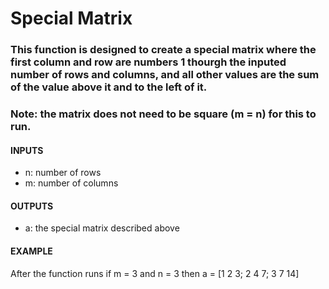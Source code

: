 # Special Matrix
### This function is designed to create a special matrix where the first column and row are numbers 1 thourgh the inputed number of rows and columns, and all other values are the sum of the value above it and to the left of it. 
### Note: the matrix does not need to be square (m = n) for this to run.

#### INPUTS

* n: number of rows
* m: number of columns

#### OUTPUTS
* a: the special matrix described above

#### EXAMPLE
After the function runs if m = 3 and n = 3 then a = [1 2 3; 2 4 7; 3 7 14]
